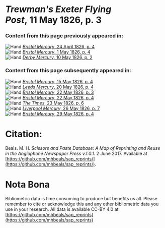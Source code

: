 # *Trewman's Exeter Flying Post*, 11 May 1826, p. 3  
  
### Content from this page previously appeared in:  
![Hand](http://scissorsandpaste.net/wp-content/uploads/2017/06/smallhandpointer.png) [*Bristol Mercury*, 24 April 1826, p. 4](https://mhbeals.github.io/sap_html/Bristol-Mercury/Bristol-Mercury-24-April-1826-p-4)  
![Hand](http://scissorsandpaste.net/wp-content/uploads/2017/06/smallhandpointer.png) [*Bristol Mercury*, 1 May 1826, p. 4](https://mhbeals.github.io/sap_html/Bristol-Mercury/Bristol-Mercury-1-May-1826-p-4)  
![Hand](http://scissorsandpaste.net/wp-content/uploads/2017/06/smallhandpointer.png) [*Derby Mercury*, 10 May 1826, p. 2](https://mhbeals.github.io/sap_html/Derby-Mercury/Derby-Mercury-10-May-1826-p-2)  
  
### Content from this page subsequently appeared in:  
![Hand](http://scissorsandpaste.net/wp-content/uploads/2017/06/smallhandpointer.png) [*Bristol Mercury*, 15 May 1826, p. 4](https://mhbeals.github.io/sap_html/Bristol-Mercury/Bristol-Mercury-15-May-1826-p-4)  
![Hand](http://scissorsandpaste.net/wp-content/uploads/2017/06/smallhandpointer.png) [*Leeds Mercury*, 20 May 1826, p. 4](https://mhbeals.github.io/sap_html/Leeds-Mercury/Leeds-Mercury-20-May-1826-p-4)  
![Hand](http://scissorsandpaste.net/wp-content/uploads/2017/06/smallhandpointer.png) [*Bristol Mercury*, 22 May 1826, p. 3](https://mhbeals.github.io/sap_html/Bristol-Mercury/Bristol-Mercury-22-May-1826-p-3)  
![Hand](http://scissorsandpaste.net/wp-content/uploads/2017/06/smallhandpointer.png) [*Bristol Mercury*, 22 May 1826, p. 4](https://mhbeals.github.io/sap_html/Bristol-Mercury/Bristol-Mercury-22-May-1826-p-4)  
![Hand](http://scissorsandpaste.net/wp-content/uploads/2017/06/smallhandpointer.png) [*The Times*, 23 May 1826, p. 6](https://mhbeals.github.io/sap_html/The-Times/The-Times-23-May-1826-p-6)  
![Hand](http://scissorsandpaste.net/wp-content/uploads/2017/06/smallhandpointer.png) [*Liverpool Mercury*, 26 May 1826, p. 7](https://mhbeals.github.io/sap_html/Liverpool-Mercury/Liverpool-Mercury-26-May-1826-p-7)  
![Hand](http://scissorsandpaste.net/wp-content/uploads/2017/06/smallhandpointer.png) [*Bristol Mercury*, 29 May 1826, p. 4](https://mhbeals.github.io/sap_html/Bristol-Mercury/Bristol-Mercury-29-May-1826-p-4)  


# Citation: 

Beals. M. H. *Scissors and Paste Database: A Map of Reprinting and Reuse in the Anglophone Newspaper Press v.1.0.1.* 2 June 2017. Available at [https://github.com/mhbeals/sap_reprints/](https://github.com/mhbeals/sap_reprints/). 

# Nota Bona

Bibliometric data is time consuming to produce but benefits us all. Please remember to cite or acknowledge this and any other bibliometric data you use in your research. All data is available CC-BY 4.0 at [https://github.com/mhbeals/sap_reprints](https://github.com/mhbeals/sap_reprints)
